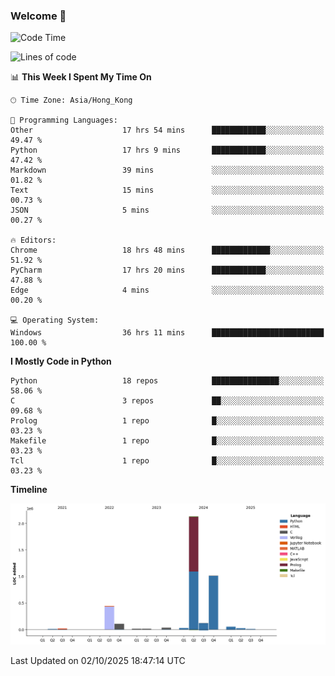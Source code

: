 ### Welcome 👋

<!--START_SECTION:waka-->
![Code Time](http://img.shields.io/badge/Code%20Time-2%2C691%20hrs%2050%20mins-blue)

![Lines of code](https://img.shields.io/badge/From%20Hello%20World%20I%27ve%20Written-4.0%20million%20lines%20of%20code-blue)

📊 **This Week I Spent My Time On** 

```text
🕑︎ Time Zone: Asia/Hong_Kong

💬 Programming Languages: 
Other                    17 hrs 54 mins      ████████████░░░░░░░░░░░░░   49.47 % 
Python                   17 hrs 9 mins       ████████████░░░░░░░░░░░░░   47.42 % 
Markdown                 39 mins             ░░░░░░░░░░░░░░░░░░░░░░░░░   01.82 % 
Text                     15 mins             ░░░░░░░░░░░░░░░░░░░░░░░░░   00.73 % 
JSON                     5 mins              ░░░░░░░░░░░░░░░░░░░░░░░░░   00.27 % 

🔥 Editors: 
Chrome                   18 hrs 48 mins      █████████████░░░░░░░░░░░░   51.92 % 
PyCharm                  17 hrs 20 mins      ████████████░░░░░░░░░░░░░   47.88 % 
Edge                     4 mins              ░░░░░░░░░░░░░░░░░░░░░░░░░   00.20 % 

💻 Operating System: 
Windows                  36 hrs 11 mins      █████████████████████████   100.00 % 
```

**I Mostly Code in Python** 

```text
Python                   18 repos            ███████████████░░░░░░░░░░   58.06 % 
C                        3 repos             ██░░░░░░░░░░░░░░░░░░░░░░░   09.68 % 
Prolog                   1 repo              █░░░░░░░░░░░░░░░░░░░░░░░░   03.23 % 
Makefile                 1 repo              █░░░░░░░░░░░░░░░░░░░░░░░░   03.23 % 
Tcl                      1 repo              █░░░░░░░░░░░░░░░░░░░░░░░░   03.23 % 
```



**Timeline**

![Lines of Code chart](https://raw.githubusercontent.com/xhj2501/xhj2501/main/assets/bar_graph.png)


 Last Updated on 02/10/2025 18:47:14 UTC
<!--END_SECTION:waka-->

